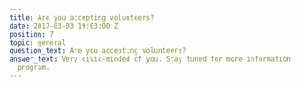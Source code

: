 ```yaml
---
title: Are you accepting volunteers?
date: 2017-03-03 19:03:00 Z
position: 7
topic: general
question_text: Are you accepting volunteers?
answer_text: Very civic-minded of you. Stay tuned for more information on our volunteer
  program.
---
```


